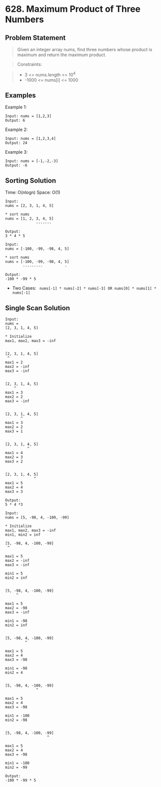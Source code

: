 # 628. Maximum Product of Three Numbers

## Problem Statement

> Given an integer array nums, find three numbers whose product is maximum and return the maximum product.

> Constraints:

> - 3 <= nums.length <= 10<sup>4</sup>
> - -1000 <= nums[i] <= 1000

## Examples

Example 1:

```
Input: nums = [1,2,3]
Output: 6
```

Example 2:

```
Input: nums = [1,2,3,4]
Output: 24
```

Example 3:

```
Input: nums = [-1,-2,-3]
Output: -6
```

## Sorting Solution

Time: O(nlogn)
Space: O(1)

```
Input:
nums = [2, 3, 1, 4, 5]

* sort nums
nums = [1, 2, 3, 4, 5]
              -------

Output:
3 * 4 * 5
```

```
Input:
nums = [-100, -99, -98, 4, 5]

* sort nums
nums = [-100, -99, -98, 4, 5]
        ---------          -

Output:
-100 * -99 * 5
```

- Two Cases: ` nums[-1] * nums[-2] * nums[-3] OR nums[0] * nums[1] * nums[-1]`

## Single Scan Solution

```
Input:
nums =
[2, 3, 1, 4, 5]

* Initialize
max1, max2, max3 = -inf


[2, 3, 1, 4, 5]
 ^
max1 = 2
max2 = -inf
max3 = -inf


[2, 3, 1, 4, 5]
    ^
max1 = 3
max2 = 2
max3 = -inf


[2, 3, 1, 4, 5]
       ^
max1 = 3
max2 = 2
max3 = 1


[2, 3, 1, 4, 5]
          ^
max1 = 4
max2 = 3
max3 = 2


[2, 3, 1, 4, 5]
             ^
max1 = 5
max2 = 4
max3 = 3

Output:
5 * 4 *3
```

```
Input:
nums = [5, -98, 4, -100, -99]

* Initialize
max1, max2, max3 = -inf
min1, min2 = inf

[5, -98, 4, -100, -99]
 ^

max1 = 5
max2 = -inf
max3 = -inf

min1 = 5
min2 = inf


[5, -98, 4, -100, -99]
     ^

max1 = 5
max2 = -98
max3 = -inf

min1 = -98
min2 = inf


[5, -98, 4, -100, -99]
         ^

max1 = 5
max2 = 4
max3 = -98

min1 = -98
min2 = 4


[5, -98, 4, -100, -99]
              ^

max1 = 5
max2 = 4
max3 = -98

min1 = -100
min2 = -98


[5, -98, 4, -100, -99]
                   ^

max1 = 5
max2 = 4
max3 = -98

min1 = -100
min2 = -99

Output:
-100 * -99 * 5
```
